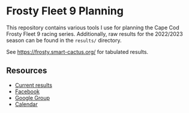 # Frosty Fleet 9 Planning

This repository contains various tools I use for planning the Cape Cod Frosty
Fleet 9 racing series. Additionally, raw results for the 2022/2023 season can
be found in the `results/` directory.

See <https://frosty.smart-cactus.org/> for tabulated results.

## Resources

* [Current results](https://frosty.smart-cactus.org/)
* [Facebook](https://www.facebook.com/groups/frostyfleet9)
* [Google Group](https://groups.google.com/g/frosty-fleet-9)
* [Calendar](https://calendar.google.com/calendar/u/0?cid=NTRjOTYyZGE5MjI0MTcwZjkzMDgxZDIzNTgwYWU5ZDZhYTc1NTU1OGUyZTY4MmYzZGZkMDAxYTU2NDg4MmVkYkBncm91cC5jYWxlbmRhci5nb29nbGUuY29t)
